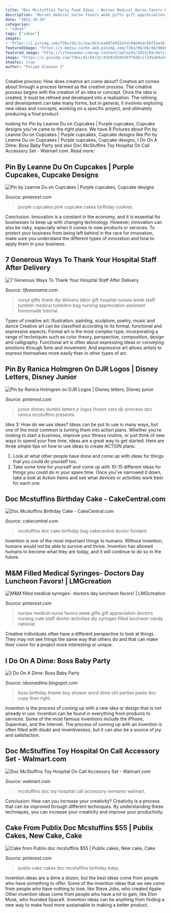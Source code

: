 ```yaml
---
title: "Doc Mcstuffins Party Food Ideas : Nurses Medical Nurse Favors Week Gifts Gift Appreciation Doctors Nursing Cute Staff Doctor Activities Diy Syringes Filled Luncheon Candy National"
description: "Nurses medical nurse favors week gifts gift appreciation doctors nursing cute staff doctor activities diy syringes filled luncheon candy national"
date: "2022-10-29"
categories:
- "ideas"
tags: ["ideas"]
images:
- "https://i.pinimg.com/736x/d2/2c/ea/d22cea687e032e5dc04e9e3c5bf2ae16--publix-cakes-my-sister.jpg"
featuredImage: "https://s-media-cache-ak0.pinimg.com/736x/06/b6/d4/06b6d45842c5fcea08dbd7740334192d.jpg"
featured_image: "http://lifeasmama.com/wp-content/uploads/2015/04/delivery_nurse_thank_you_tumbler.jpg"
image: "https://i.pinimg.com/736x/42/b9/33/42b933584387f926c1f245a60a3c50e3--purple-cupcakes-birthday-cookies.jpg"
ShowToc: true
author: "Felipe Gleason I"
---
```



Creative process: How does creative art come about?
Creative art comes about through a process termed as the creative process. The creative process begins with the creation of an idea or concept. Once the idea is created, it must be refined and developed into a realisation. The refining and development can take many forms, but in general, it involves exploring new ideas and concepts, working on a specific project, and ultimately producing a final product.

	

		
looking for Pin by Leanne Du on Cupcakes | Purple cupcakes, Cupcake designs you've came to the right place. We have 8 Pictures about Pin by Leanne Du on Cupcakes | Purple cupcakes, Cupcake designs like Pin by Leanne Du on Cupcakes | Purple cupcakes, Cupcake designs, I Do On A Dime: Boss Baby Party and also Doc McStuffins Toy Hospital On Call Accessory Set - Walmart.com. Read more:
		
    
## Pin By Leanne Du On Cupcakes | Purple Cupcakes, Cupcake Designs

<img loading=lazy src="https://i.pinimg.com/736x/42/b9/33/42b933584387f926c1f245a60a3c50e3--purple-cupcakes-birthday-cookies.jpg" onerror="this.onerror=null;this.src='https://tse3.mm.bing.net/th?id=OIP.1cyaRK0YP3OsT1X6xH6zUAHaJ3&amp;pid=15.1';" alt="Pin by Leanne Du on Cupcakes | Purple cupcakes, Cupcake designs">

_Source: pinterest.com_

>purple cupcakes pink cupcake cakes birthday cookies. 

	

Conclusion.
Innovation is a constant in the economy, and it is essential for businesses to keep up with changing technology. However, innovation can also be risky, especially when it comes to new products or services. To protect your business from being left behind in the race for innovation, make sure you understand the different types of innovation and how to apply them in your business.

    
## 7 Generous Ways To Thank Your Hospital Staff After Delivery

<img loading=lazy src="http://lifeasmama.com/wp-content/uploads/2015/04/delivery_nurse_thank_you_tumbler.jpg" onerror="this.onerror=null;this.src='https://tse4.mm.bing.net/th?id=OIP.Vyfe66KoY0IG2DHCLhAniwHaE6&amp;pid=15.1';" alt="7 Generous Ways To Thank Your Hospital Staff After Delivery">

_Source: lifeasmama.com_

>nurse gifts thank diy delivery labor gift hospital nurses week staff tumbler medical tumblers bag nursing appreciation assistant homemade tutorial. 

	

Types of creative art: Illustration, painting, sculpture, poetry, music and dance
Creative art can be classified according to its formal, functional and expressive aspects. Formal art is the most complex type, incorporating a range of techniques such as color theory, perspective, composition, design and calligraphy. Functional art is often about expressing ideas or conveying emotions through form and movement. And expressive art allows artists to express themselves more easily than in other types of art.

    
## Pin By Ranica Holmgren On DJR Logos | Disney Letters, Disney Junior

<img loading=lazy src="https://i.pinimg.com/originals/26/2a/f2/262af2bfe60ff81f505295e7d472acdc.jpg" onerror="this.onerror=null;this.src='https://tse3.mm.bing.net/th?id=OIP.mKmTlHQXNHpxTHpjD9A_ewHaFj&amp;pid=15.1';" alt="Pin by Ranica Holmgren on DJR Logos | Disney letters, Disney junior">

_Source: pinterest.com_

>junior disney dumbo letters jr logos frozen cars djr princess doc ranica mcstuffins presents. 

	

Idea 3: How do we use ideas?
Ideas can be put to use in many ways, but one of the most common is turning them into action plans. Whether you're looking to start a business, improve your fitness routine, or just think of new ways to spend your free time, ideas are a great way to get started. Here are three simple tips on how to use ideas to create ACTION plans:
1. Look at what other people have done and come up with ideas for things that you could do yourself too.
2. Take some time for yourself and come up with 10-15 different ideas for things you could do in your spare time. Once you've narrowed it down, take a look at Action Items and see what devices or activities work best for each one.

    
## Doc Mcstuffins Birthday Cake - CakeCentral.com

<img loading=lazy src="https://cdn001.cakecentral.com/gallery/2015/03/900_823508mDc1_doc-mcstuffins-birthday-cake.jpg" onerror="this.onerror=null;this.src='https://tse4.mm.bing.net/th?id=OIP.LyZIqFuyPd_2DLZjUaLFQQHaJ4&amp;pid=15.1';" alt="Doc Mcstuffins Birthday Cake - CakeCentral.com">

_Source: cakecentral.com_

>mcstuffins doc cake birthday bag cakecentral doctor fondant. 

	

Invention is one of the most important things to humans. Without invention, humans would not be able to survive and thrive. Invention has allowed humans to become what they are today, and it will continue to do so in the future.

    
## M&amp;M Filled Medical Syringes- Doctors Day Luncheon Favors! | LMGcreation

<img loading=lazy src="https://s-media-cache-ak0.pinimg.com/736x/06/b6/d4/06b6d45842c5fcea08dbd7740334192d.jpg" onerror="this.onerror=null;this.src='https://tse1.mm.bing.net/th?id=OIP.5ono0gPizb4uDwmVJ4CrvQHaJ3&amp;pid=15.1';" alt="M&amp;M filled medical syringes- doctors day luncheon favors! | LMGcreation">

_Source: pinterest.com_

>nurses medical nurse favors week gifts gift appreciation doctors nursing cute staff doctor activities diy syringes filled luncheon candy national. 

	

Creative individuals often have a different perspective to look at things. They may not see things the same way that others do and that can make their vision for a project more interesting or unique.

    
## I Do On A Dime: Boss Baby Party

<img loading=lazy src="https://2.bp.blogspot.com/-kq6PP6rSnww/WZH2mvnW_EI/AAAAAAAAD34/COt90WmqUCUIXkVezy305r-yL2G9bI3eACLcBGAs/s1600/IMG_3233.jpg" onerror="this.onerror=null;this.src='https://tse1.mm.bing.net/th?id=OIP.t86IWqJ8bfDEQTzTQ0vvbwHaF9&amp;pid=15.1';" alt="I Do On A Dime: Boss Baby Party">

_Source: idoonadime.blogspot.com_

>boss birthday theme boy shower word dime ctrl parties paste doc copy then right. 

	

Invention is the process of coming up with a new idea or design that is not already in use. Invention can be found in everything from products to services. Some of the most famous inventions include the iPhone, Superman, and the Internet. The process of coming up with an invention is often filled with doubt and inventiveness, but it can also be a source of joy and satisfaction.

    
## Doc McStuffins Toy Hospital On Call Accessory Set - Walmart.com

<img loading=lazy src="https://i5.walmartimages.com/asr/ebfb3360-4fc4-467c-8b58-99fdde504fc3_1.c4b6ee4e5546a389297ffd0c8f2c9549.jpeg" onerror="this.onerror=null;this.src='https://tse1.mm.bing.net/th?id=OIP.1SQQ1NidPKPYy_vqReh-lAHaHa&amp;pid=15.1';" alt="Doc McStuffins Toy Hospital On Call Accessory Set - Walmart.com">

_Source: walmart.com_

>mcstuffins doc toy hospital call accessory rennamo walmart. 

	

Conclusion: How can you increase your creativity?
Creativity is a process that can be improved through different techniques. By understanding these techniques, you can increase your creativity and improve your productivity.

    
## Cake From Publix Doc Mcstuffins $55 | Publix Cakes, New Cake, Cake

<img loading=lazy src="https://i.pinimg.com/736x/d2/2c/ea/d22cea687e032e5dc04e9e3c5bf2ae16--publix-cakes-my-sister.jpg" onerror="this.onerror=null;this.src='https://tse3.mm.bing.net/th?id=OIP._ZM6HIROGl-1DQpARsP0gQHaJ4&amp;pid=15.1';" alt="Cake from Publix doc mcstuffins $55 | Publix cakes, New cake, Cake">

_Source: pinterest.com_

>publix cake cakes doc mcstuffins birthday bday. 

	

Invention ideas are a dime a dozen, but the best ideas come from people who have something to offer. Some of the invention ideas that we see come from people who have nothing to lose, like Steve Jobs, who created Apple. Other invention ideas come from people who have a lot to gain, like Elon Musk, who founded SpaceX. Invention ideas can be anything from finding a new way to make food more sustainable to making a better product.

